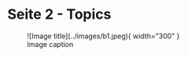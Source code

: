 # Seite 2 - Topics

<figure markdown>
  ![Image title](../images/b1.jpeg){ width="300" }
  <figcaption>Image caption</figcaption>
</figure>


